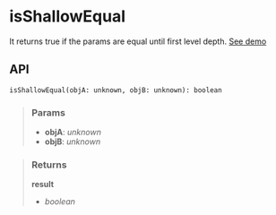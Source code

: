 # isShallowEqual
It returns true if the params are equal until first level depth. [See demo](https://ndriadev.github.io/react-tools/#/utils/isShallowEqual)

## API

```tsx
isShallowEqual(objA: unknown, objB: unknown): boolean
```

> ### Params
>
> - __objA__: _unknown_
> - __objB__: _unknown_
>


> ### Returns
>
> __result__
> - _boolean_  
>